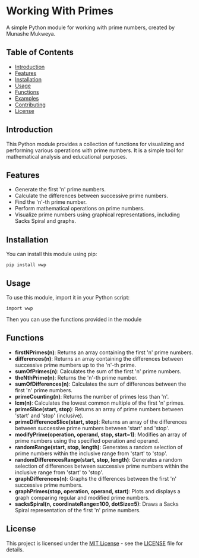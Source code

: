 # Working With Primes

A simple Python module for working with prime numbers, created by Munashe Mukweya.

## Table of Contents

- [Introduction](#introduction)
- [Features](#features)
- [Installation](#installation)
- [Usage](#usage)
- [Functions](#functions)
- [Examples](#examples)
- [Contributing](#contributing)
- [License](#license)

## Introduction

This Python module provides a collection of functions for visualizing and performing various operations with prime numbers. It is a simple tool for mathematical analysis and educational purposes.

## Features

- Generate the first 'n' prime numbers.
- Calculate the differences between successive prime numbers.
- Find the 'n'-th prime number.
- Perform mathematical operations on prime numbers.
- Visualize prime numbers using graphical representations, including Sacks Spiral and graphs.

## Installation

You can install this module using pip:

```
pip install wwp

```

## Usage

To use this module, import it in your Python script:

```
import wwp

```

Then you can use the functions provided in the module

## Functions

* **firstNPrimes(n)**: Returns an array containing the first 'n' prime numbers.
* **differences(n)**: Returns an array containing the differences between successive prime numbers up to the 'n'-th prime.
* **sumOfPrimes(n)**: Calculates the sum of the first 'n' prime numbers.
* **theNthPrime(n)**: Returns the 'n'-th prime number.
* **sumOfDifferences(n)**: Calculates the sum of differences between the first 'n' prime numbers.
* **primeCounting(n)**: Returns the number of primes less than 'n'.
* **lcm(n)**: Calculates the lowest common multiple of the first 'n' primes.
* **primeSlice(start, stop)**: Returns an array of prime numbers between 'start' and 'stop' (inclusive).
* **primeDifferenceSlice(start, stop)**: Returns an array of the differences between successive prime numbers between 'start' and 'stop'.
* **modifyPrime(operation, operand, stop, start=1)**: Modifies an array of prime numbers using the specified operation and operand.
* **randomRange(start, stop, length)**: Generates a random selection of prime numbers within the inclusive range from 'start' to 'stop'.
* **randomDifferencesRange(start, stop, length)**: Generates a random selection of differences between successive prime numbers within the inclusive range from 'start' to 'stop'.
* **graphDifferences(n)**: Graphs the differences between the first 'n' successive prime numbers.
* **graphPrimes(stop, operation, operand, start)**: Plots and displays a graph comparing regular and modified prime numbers.
* **sacksSpiral(n, coordinateRange=100, dotSize=5)**: Draws a Sacks Spiral representation of the first 'n' prime numbers.

## License

This project is licensed under the [MIT License](LICENSE) - see the [LICENSE](LICENSE) file for details.

